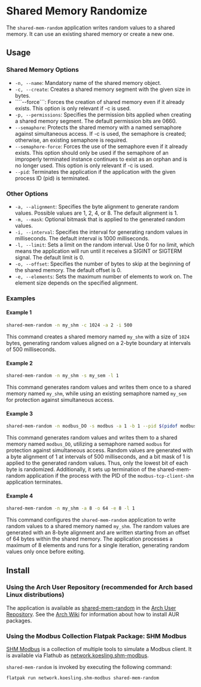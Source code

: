 # Shared Memory Randomize

The ```shared-mem-random``` application writes random values to a shared memory.
It can use an existing shared memory or create a new one.

## Usage

### Shared Memory Options

- ```-n, --name```: Mandatory name of the shared memory object.
- ```-c, --create```: Creates a shared memory segment with the given size in bytes.
- ````--force```: Forces the creation of shared memory even if it already exists. This option is only relevant if -c is used.
- ```-p, --permissions```: Specifies the permission bits applied when creating a shared memory segment. The default permission bits are 0660.
- ```--semaphore```: Protects the shared memory with a named semaphore against simultaneous access. If -c is used, the semaphore is created; otherwise, an existing semaphore is required.
- ```--semaphore-force```: Forces the use of the semaphore even if it already exists. This option should only be used if the semaphore of an improperly terminated instance continues to exist as an orphan and is no longer used. This option is only relevant if -c is used.
- ```--pid```: Terminates the application if the application with the given process ID (pid) is terminated.

### Other Options

- ```-a, --alignment```: Specifies the byte alignment to generate random values. Possible values are 1, 2, 4, or 8. The default alignment is 1.
- ```-m, --mask```: Optional bitmask that is applied to the generated random values.
- ```-i, --interval```: Specifies the interval for generating random values in milliseconds. The default interval is 1000 milliseconds.
- ```-l, --limit```: Sets a limit on the random interval. Use 0 for no limit, which means the application will run until it receives a SIGINT or SIGTERM signal. The default limit is 0.
- ```-o, --offset```: Specifies the number of bytes to skip at the beginning of the shared memory. The default offset is 0.
- ```-e, --elements```: Sets the maximum number of elements to work on. The element size depends on the specified alignment.

### Examples

#### Example 1

```bash
shared-mem-random -n my_shm -c 1024 -a 2 -i 500
```

This command creates a shared memory named ```my_shm``` with a size of ```1024``` bytes, generating random values aligned on a 2-byte boundary at intervals of 500 milliseconds.

#### Example 2

```bash
shared-mem-random -n my_shm -s my_sem -l 1
```

This command generates random values and writes them once to a shared memory named ```my_shm```, while using an existing semaphore named ```my_sem``` for protection against simultaneous access.

#### Example 3

```bash
shared-mem-random -n modbus_DO -s modbus -a 1 -b 1 --pid $(pidof modbus-tcp-client-shm)
```

This command generates random values and writes them to a shared memory named ```modbus_DO```, utilizing a semaphore named ```modbus``` for protection against simultaneous access. 
Random values are generated with a byte alignment of 1 at intervals of 500 milliseconds, and a bit mask of 1 is applied to the generated random values. 
Thus, only the lowest bit of each byte is randomized. 
Additionally, it sets up termination of the shared-mem-random application if the process with the PID of the ```modbus-tcp-client-shm``` application terminates.

#### Example 4

```bash
shared-mem-random -n my_shm -a 8 -o 64 -e 8 -l 1
```

This command configures the ```shared-mem-random``` application to write random values to a shared memory named ```my_shm```.
The random values are generated with an 8-byte alignment and are written starting from an offset of 64 bytes within the shared memory.
The application processes a maximum of 8 elements and runs for a single iteration, generating random values only once before exiting.

## Install

### Using the Arch User Repository (recommended for Arch based Linux distributions)

The application is available as [shared-mem-random](https://aur.archlinux.org/packages/shared-mem-random) in the [Arch User Repository](https://aur.archlinux.org/).
See the [Arch Wiki](https://wiki.archlinux.org/title/Arch_User_Repository) for information about how to install AUR packages.

### Using the Modbus Collection Flatpak Package: SHM Modbus
[SHM Modbus](https://nikolask-source.github.io/SHM_Modbus/) is a collection of multiple tools to simulate a Modbus client.
It is available via Flathub as [network.koesling.shm-modbus](https://flathub.org/apps/network.koesling.shm-modbus).

```shared-mem-random``` is invoked by executing the following command:
```
flatpak run network.koesling.shm-modbus shared-mem-random
```

